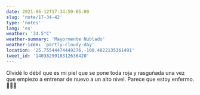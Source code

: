 ```yaml
---
date: 2021-06-12T17:34:59-05:00
slug: 'note/17-34-42'
type: 'notes'
lang: 'es'
weather: '34.5°C'
weather-summary: 'Mayormente Nublado'
weather-icon: 'partly-cloudy-day'
location: '25.75544474449276,-100.4022135361491'
tweet_id: '1403829918312636420'
---
```

Olvidé lo débil que es mi piel que se pone toda roja y rasguñada una vez que empiezo a entrenar de nuevo a un alto nivel. Parece que estoy enfermo. 🤦🏻‍♂️
